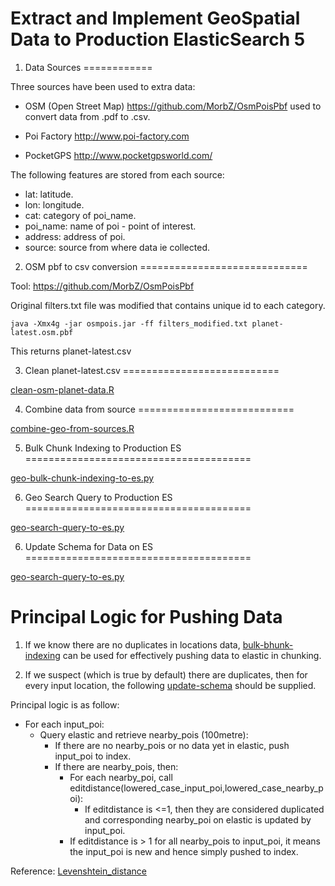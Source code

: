 Extract and Implement GeoSpatial Data to Production ElasticSearch 5
=========================

1. Data Sources
============

Three sources have been used to extra data:

* OSM (Open Street Map) https://github.com/MorbZ/OsmPoisPbf used to convert data from .pdf to .csv.

* Poi Factory http://www.poi-factory.com

* PocketGPS http://www.pocketgpsworld.com/

The following features are stored from each source:

* lat: latitude.
* lon: longitude.
* cat: category of poi_name.
* poi_name: name of poi - point of interest.
* address: address of poi.
* source: source from where data ie collected.


2. OSM pbf to csv conversion
=============================

Tool: https://github.com/MorbZ/OsmPoisPbf

Original filters.txt file was modified that contains unique id to each category.

```
java -Xmx4g -jar osmpois.jar -ff filters_modified.txt planet-latest.osm.pbf
```

This returns planet-latest.csv

3. Clean planet-latest.csv
===========================

[clean-osm-planet-data.R](https://github.com/paliwal90/geoElastic/blob/master/clean-osm-planet-data.R)

4. Combine data from source
===========================

[combine-geo-from-sources.R](https://github.com/paliwal90/geoElastic/blob/master/combine-geo-from-sources.R)


5. Bulk Chunk Indexing to Production ES
=======================================

[geo-bulk-chunk-indexing-to-es.py](https://github.com/paliwal90/geoElastic/blob/master/geo-bulk-chunk-indexing-to-es.py)

6. Geo Search Query to Production ES
=======================================

[geo-search-query-to-es.py](https://github.com/paliwal90/geoElastic/blob/master/geo-search-query-to-es.py)


6. Update Schema for Data on ES
=======================================

[geo-search-query-to-es.py](https://github.com/paliwal90/geoElastic/blob/master/geo-search-query-to-es.py)

Principal Logic for Pushing Data
================================

1. If we know there are no duplicates in locations data, [bulk-bhunk-indexing](https://github.com/paliwal90/geoElastic/blob/master/geo-bulk-chunk-indexing-to-es.py) can be used for effectively pushing data to elastic in chunking.

2. If we suspect (which is true by default) there are duplicates, then for every input location, the following [update-schema](https://github.com/paliwal90/geoElastic/blob/master/update_geo_on_elastic.py) should be supplied.

Principal logic is as follow:

* For each input_poi:
    * Query elastic and retrieve nearby_pois (100metre):
       * If there are no nearby_pois or no data yet in elastic, push input_poi to index.
       * If there are nearby_pois, then:
            * For each nearby_poi, call editdistance(lowered_case_input_poi,lowered_case_nearby_poi):
                * If editdistance is <=1, then they are considered duplicated and corresponding nearby_poi on elastic is updated by input_poi.
            * If editdistance is > 1 for all nearby_pois to input_poi, it means the input_poi is new and hence simply pushed to index.

Reference: [Levenshtein_distance](https://en.wikipedia.org/wiki/Levenshtein_distance)

